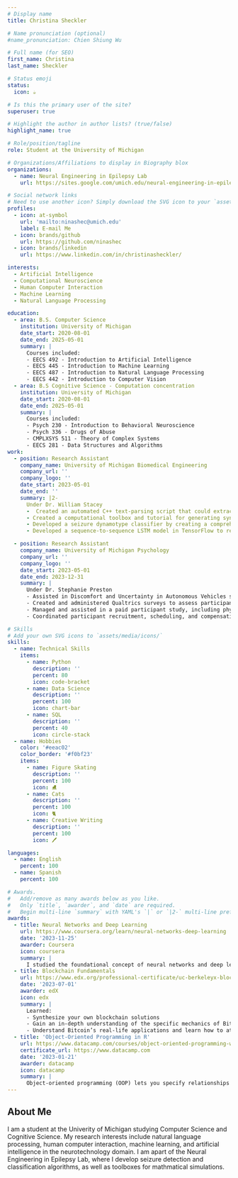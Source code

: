 ```yaml
---
# Display name
title: Christina Sheckler

# Name pronunciation (optional)
#name_pronunciation: Chien Shiung Wu

# Full name (for SEO)
first_name: Christina
last_name: Sheckler

# Status emoji
status:
  icon: ☕️

# Is this the primary user of the site?
superuser: true

# Highlight the author in author lists? (true/false)
highlight_name: true

# Role/position/tagline
role: Student at the University of Michigan

# Organizations/Affiliations to display in Biography blox
organizations:
  - name: Neural Engineering in Epilepsy Lab
    url: https://sites.google.com/umich.edu/neural-engineering-in-epilepsy/home

# Social network links
# Need to use another icon? Simply download the SVG icon to your `assets/media/icons/` folder.
profiles:
  - icon: at-symbol
    url: 'mailto:ninashec@umich.edu'
    label: E-mail Me
  - icon: brands/github
    url: https://github.com/ninashec
  - icon: brands/linkedin
    url: https://www.linkedin.com/in/christinasheckler/

interests:
  - Artificial Intelligence
  - Computational Neuroscience
  - Human Computer Interaction
  - Machine Learning
  - Natural Language Processing

education:
  - area: B.S. Computer Science 
    institution: University of Michigan
    date_start: 2020-08-01
    date_end: 2025-05-01
    summary: |
      Courses included:
      - EECS 492 - Introduction to Artificial Intelligence
      - EECS 445 - Introduction to Machine Learning
      - EECS 487 - Introduction to Natural Language Processing
      - EECS 442 - Introduction to Computer Vision
  - area: B.S Cognitive Science - Computation concentration
    institution: University of Michigan
    date_start: 2020-08-01
    date_end: 2025-05-01
    summary: |
      Courses included:
      - Psych 230 - Introduction to Behavioral Neuroscience
      - Psych 336 - Drugs of Abuse
      - CMPLXSYS 511 - Theory of Complex Systems
      - EECS 281 - Data Structures and Algorithms
work:
  - position: Research Assistant
    company_name: University of Michigan Biomedical Engineering
    company_url: ''
    company_logo: ''
    date_start: 2023-05-01
    date_end: ''
    summary: |2-
      Under Dr. William Stacey
      -  Created an automated C++ text-parsing script that could extract relevant information from EEG comments file (.lay) and convert information to standard format used worldwide (BIDS format)
      - Created a computational toolbox and tutorial for generating synthetic EEG seizure data based on a mathematical model, enabling precise control over seizure onset and offset dynamics for use in developing seizure detection algorithms and training data analysis tools. Writing a manuscript on this work. 
      - Developed a seizure dynamotype classifier by creating a comprehensive preprocessing pipeline for EEG data, including high-pass and low-pass filtering, median filtering, sequence length normalization via cubic spline interpolation, and dimensionality reduction. Implemented data augmentation techniques such as series flipping to enhance model robustness. Applied sequence padding and data normalization to ensure consistent input shapes for neural networks. Constructed an LSTM neural network for classification of EEG signals, incorporating custom loss functions and evaluation metrics such as F1-score. Validated model performance through cross-validation and hyperparameter tuning, achieving improved accuracy on noisy and unbalanced EEG datasets. Created custom LSTM-GradCam to further understand the model classification.
      - Developed a sequence-to-sequence LSTM model in TensorFlow to remove white noise from EEG data. The model was trained on simulated EEG signals with white noise added at varying levels, then denoised to restore the original clean signals. Data preprocessing involved concatenating, reshaping, and padding the time-series data, followed by splitting it into training and testing sets. The model was optimized using mean squared error (MSE) to effectively filter out noise. The trained model demonstrated strong performance in removing white noise from the signals, improving data quality for subsequent analysis.

  - position: Research Assistant
    company_name: University of Michigan Psychology
    company_url: ''
    company_logo: ''
    date_start: 2023-05-01
    date_end: 2023-12-31
    summary: |
      Under Dr. Stephanie Preston
      - Assisted in Discomfort and Uncertainty in Autonomous Vehicles study exploring factors influencing passenger discomfort and trust in Autonomous Vehicles by measuring physiological stress responses and conducting post-ride surveys. 
      - Created and administered Qualtrics surveys to assess participant discomfort before and after riding in               autonomous vehicles.
      - Managed and assisted in a paid participant study, including physiological data collection (saliva samples, biometric monitoring) and analysis of survey responses.
      - Coordinated participant recruitment, scheduling, and compensation through the Prolific platform.

# Skills
# Add your own SVG icons to `assets/media/icons/`
skills:
  - name: Technical Skills
    items:
      - name: Python
        description: ''
        percent: 80
        icon: code-bracket
      - name: Data Science
        description: ''
        percent: 100
        icon: chart-bar
      - name: SQL
        description: ''
        percent: 40
        icon: circle-stack
  - name: Hobbies
    color: '#eeac02'
    color_border: '#f0bf23'
    items:
      - name: Figure Skating
        description: ''
        percent: 100
        icon: ⛸️
      - name: Cats
        description: ''
        percent: 100
        icon: 🐈 
      - name: Creative Writing
        description: ''
        percent: 100
        icon: 🖊️

languages:
  - name: English
    percent: 100
  - name: Spanish
    percent: 100

# Awards.
#   Add/remove as many awards below as you like.
#   Only `title`, `awarder`, and `date` are required.
#   Begin multi-line `summary` with YAML's `|` or `|2-` multi-line prefix and indent 2 spaces below.
awards:
  - title: Neural Networks and Deep Learning
    url: https://www.coursera.org/learn/neural-networks-deep-learning
    date: '2023-11-25'
    awarder: Coursera
    icon: coursera
    summary: |
      I studied the foundational concept of neural networks and deep learning. By the end, I was familiar with the significant technological trends driving the rise of deep learning; build, train, and apply fully connected deep neural networks; implement efficient (vectorized) neural networks; identify key parameters in a neural network’s architecture; and apply deep learning to your own applications.
  - title: Blockchain Fundamentals
    url: https://www.edx.org/professional-certificate/uc-berkeleyx-blockchain-fundamentals
    date: '2023-07-01'
    awarder: edX
    icon: edx
    summary: |
      Learned:
      - Synthesize your own blockchain solutions
      - Gain an in-depth understanding of the specific mechanics of Bitcoin
      - Understand Bitcoin’s real-life applications and learn how to attack and destroy Bitcoin, Ethereum, smart contracts and Dapps, and alternatives to Bitcoin’s Proof-of-Work consensus algorithm
  - title: 'Object-Oriented Programming in R'
    url: https://www.datacamp.com/courses/object-oriented-programming-with-s3-and-r6-in-r
    certificate_url: https://www.datacamp.com
    date: '2023-01-21'
    awarder: datacamp
    icon: datacamp
    summary: |
      Object-oriented programming (OOP) lets you specify relationships between functions and the objects that they can act on, helping you manage complexity in your code. This is an intermediate level course, providing an introduction to OOP, using the S3 and R6 systems. S3 is a great day-to-day R programming tool that simplifies some of the functions that you write. R6 is especially useful for industry-specific analyses, working with web APIs, and building GUIs.
---
```


## About Me

I am a student at the Univerity of Michigan studying Computer Science and Cognitive Science. My research interests include natural language processing, human computer interaction, machine learning, and artificial intelligence in the neurotechnology domain. I am apart of the Neural Engineering in Epilepsy Lab, where I develop seizure detection and classification algorithms, as well as toolboxes for mathmatical simulations.
